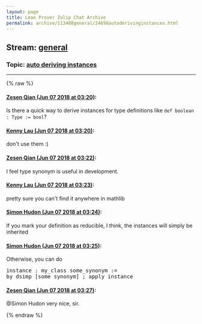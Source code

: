 ```yaml
---
layout: page
title: Lean Prover Zulip Chat Archive 
permalink: archive/113488general/24698autoderivinginstances.html
---
```


## Stream: [general](index.html)
### Topic: [auto deriving instances](24698autoderivinginstances.html)

---


{% raw %}
#### [ Zesen Qian (Jun 07 2018 at 03:20)](https://leanprover.zulipchat.com/#narrow/stream/113488-general/topic/auto%20deriving%20instances/near/127688095):
<p>Is there a quick way to derive instances for type definitions like <code>def boolean : Type := bool</code>?</p>

#### [ Kenny Lau (Jun 07 2018 at 03:20)](https://leanprover.zulipchat.com/#narrow/stream/113488-general/topic/auto%20deriving%20instances/near/127688100):
<p>don't use them :)</p>

#### [ Zesen Qian (Jun 07 2018 at 03:22)](https://leanprover.zulipchat.com/#narrow/stream/113488-general/topic/auto%20deriving%20instances/near/127688156):
<p>I feel type synonym is useful in development.</p>

#### [ Kenny Lau (Jun 07 2018 at 03:23)](https://leanprover.zulipchat.com/#narrow/stream/113488-general/topic/auto%20deriving%20instances/near/127688161):
<p>pretty sure you can't find it anywhere in mathlib</p>

#### [ Simon Hudon (Jun 07 2018 at 03:24)](https://leanprover.zulipchat.com/#narrow/stream/113488-general/topic/auto%20deriving%20instances/near/127688204):
<p>If you mark your definition as reducible, I think, the instances will simply be inherited</p>

#### [ Simon Hudon (Jun 07 2018 at 03:25)](https://leanprover.zulipchat.com/#narrow/stream/113488-general/topic/auto%20deriving%20instances/near/127688215):
<p>Otherwise, you can do </p>
<div class="codehilite"><pre><span></span><span class="kn">instance</span> <span class="o">:</span> <span class="n">my_class</span> <span class="n">some_synonym</span> <span class="o">:=</span>
<span class="k">by</span> <span class="n">dsimp</span> <span class="o">[</span><span class="n">some_synonym</span><span class="o">]</span> <span class="bp">;</span> <span class="n">apply_instance</span>
</pre></div>

#### [ Zesen Qian (Jun 07 2018 at 03:27)](https://leanprover.zulipchat.com/#narrow/stream/113488-general/topic/auto%20deriving%20instances/near/127688285):
<p><span class="user-mention" data-user-id="110026">@Simon Hudon</span> very nice, sir.</p>


{% endraw %}
